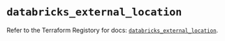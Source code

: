 # `databricks_external_location`

Refer to the Terraform Registory for docs: [`databricks_external_location`](https://registry.terraform.io/providers/databricks/databricks/1.18.0/docs/resources/external_location).
